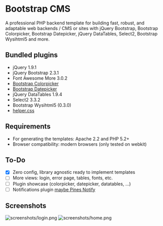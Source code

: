 # Bootstrap CMS

A professional PHP backend template for building fast, robust, and adaptable web backends / CMS
or sites with jQuery Bootstrap, Bootstrap Colorpicker, Bootstrap Datepicker, jQuery DataTables,
Select2, Bootstrap Wysihtml5 and more.

## Bundled plugins

* jQuery 1.9.1
* jQuery Bootstrap 2.3.1
* Font Awesome More 3.0.2
* [Bootstrap Colorpicker](https://github.com/xaguilars/bootstrap-colorpicker)
* [Bootstrap Datepicker](https://github.com/eternicode/bootstrap-datepicker)
* jQuery DataTables 1.9.4
* Select2 3.3.2
* Bootstrap Wysihtml5 (0.3.0)
* [helper.css](https://github.com/xaguilars/helper.css)

## Requirements

* For generating the templates: Apache 2.2 and PHP 5.2+
* Browser compatibility: modern browsers (only tested on webkit)

## To-Do

- [x] Zero config, library agnostic ready to implement templates
- [ ] More views: login, error page, tables, fonts, etc.
- [ ] Plugin showcase (colorpicker, datepicker, datatables, ...)
- [ ] Notifications plugin [maybe Pines Notify](http://pinesframework.org/pnotify/)

## Screenshots
![screenshots/login.png](https://raw.github.com/xaguilars/bootstrap-cms/master/screenshots/login.png)
![screenshots/home.png](https://raw.github.com/xaguilars/bootstrap-cms/master/screenshots/home.png)